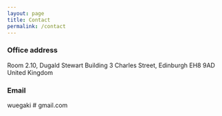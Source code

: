 ```yaml
---
layout: page
title: Contact
permalink: /contact
---
```


### Office address

Room 2.10, Dugald Stewart Building
3 Charles Street, Edinburgh
EH8 9AD United Kingdom

### Email

wuegaki # gmail.com
